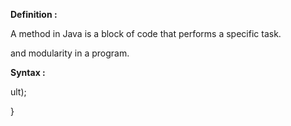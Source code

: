 
**Definition :**

A method in Java is a block of code that performs a specific task.

and modularity in a program.

**Syntax :**

ult);

}

